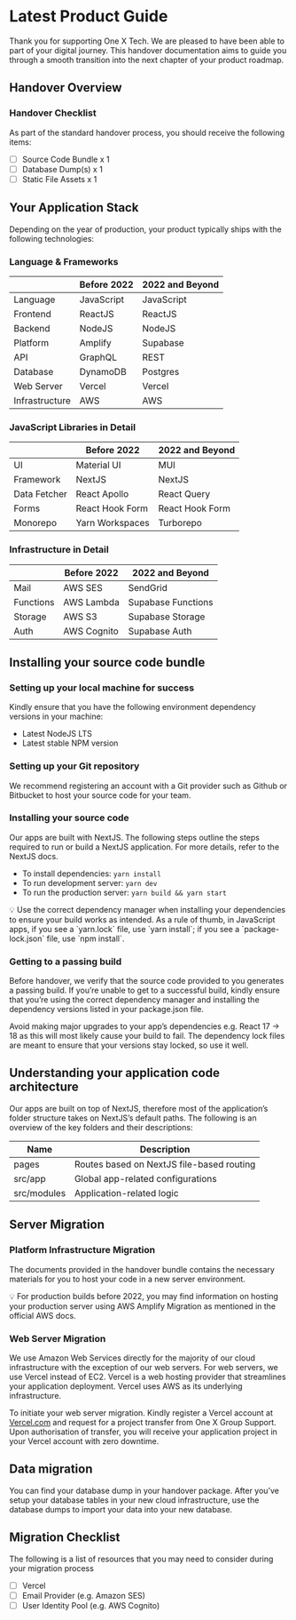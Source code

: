 # Latest Product Guide

Thank you for supporting One X Tech. We are pleased to have been able to part of your digital journey. This handover documentation aims to guide you through a smooth transition into the next chapter of your product roadmap.

## Handover Overview

### Handover Checklist

As part of the standard handover process, you should receive the following items:

- [ ]  Source Code Bundle x 1
- [ ]  Database Dump(s) x 1
- [ ]  Static File Assets x 1

## Your Application Stack

Depending on the year of production, your product typically ships with the following technologies:

### Language & Frameworks

|  | Before 2022 | 2022 and Beyond |
| --- | --- | --- |
| Language | JavaScript | JavaScript |
| Frontend | ReactJS | ReactJS |
| Backend | NodeJS | NodeJS |
| Platform | Amplify | Supabase |
| API | GraphQL | REST |
| Database | DynamoDB | Postgres |
| Web Server | Vercel | Vercel |
| Infrastructure | AWS | AWS |

### JavaScript Libraries in Detail

|  | Before 2022 | 2022 and Beyond |
| --- | --- | --- |
| UI | Material UI | MUI |
| Framework | NextJS | NextJS |
| Data Fetcher | React Apollo | React Query |
| Forms | React Hook Form | React Hook Form |
| Monorepo | Yarn Workspaces | Turborepo |

### Infrastructure in Detail

|  | Before 2022 | 2022 and Beyond |
| --- | --- | --- |
| Mail | AWS SES | SendGrid |
| Functions | AWS Lambda | Supabase Functions |
| Storage | AWS S3 | Supabase Storage |
| Auth | AWS Cognito | Supabase Auth |

## Installing your source code bundle

### Setting up your local machine for success

Kindly ensure that you have the following environment dependency versions in your machine:

- Latest NodeJS LTS
- Latest stable NPM version

### Setting up your Git repository

We recommend registering an account with a Git provider such as Github or Bitbucket to host your source code for your team.

### Installing your source code

Our apps are built with NextJS. The following steps outline the steps required to run or build a NextJS application. For more details, refer to the NextJS docs.

- To install dependencies: `yarn install`
- To run development server: `yarn dev`
- To run the production server: `yarn build && yarn start`

<aside>
💡 Use the correct dependency manager when installing your dependencies to ensure your build works as intended. As a rule of thumb, in JavaScript apps, if you see a `yarn.lock` file, use `yarn install`; if you see a `package-lock.json` file, use `npm install`.

</aside>

### Getting to a passing build

Before handover, we verify that the source code provided to you generates a passing build. If you’re unable to get to a successful build, kindly ensure that you’re using the correct dependency manager and installing the dependency versions listed in your package.json file.

Avoid making major upgrades to your app’s dependencies e.g. React 17 → 18 as this will most likely cause your build to fail. The dependency lock files are meant to ensure that your versions stay locked, so use it well.

## Understanding your application code architecture

Our apps are built on top of NextJS, therefore most of the application’s folder structure takes on NextJS’s default paths. The following is an overview of the key folders and their descriptions:

| Name | Description |
| --- | --- |
| pages | Routes based on NextJS file-based routing |
| src/app | Global app-related configurations |
| src/modules | Application-related logic |

## Server Migration

### Platform Infrastructure Migration

The documents provided in the handover bundle contains the necessary materials for you to host your code in a new server environment.

<aside>
💡 For production builds before 2022, you may find information on hosting your production server using AWS Amplify Migration as mentioned in the official AWS docs.

</aside>

### Web Server Migration

We use Amazon Web Services directly for the majority of our cloud infrastructure with the exception of our web servers. For web servers, we use Vercel instead of EC2. Vercel is a web hosting provider that streamlines your application deployment. Vercel uses AWS as its underlying infrastructure.

To initiate your web server migration. Kindly register a Vercel account at [Vercel.com](http://Vercel.com) and request for a project transfer from One X Group Support. Upon authorisation of transfer, you will receive your application project in your Vercel account with zero downtime.

## Data migration

You can find your database dump in your handover package. After you’ve setup your database tables in your new cloud infrastructure, use the database dumps to import your data into your new database.

## Migration Checklist

The following is a list of resources that you may need to consider during your migration process

- [ ]  Vercel
- [ ]  Email Provider (e.g. Amazon SES)
- [ ]  User Identity Pool (e.g. AWS Cognito)
